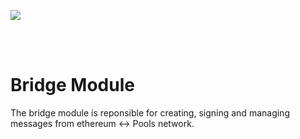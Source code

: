 [<img src="./internals/img/bloxstaking_header_image.png" >](https://www.bloxstaking.com/)

<br>
<br>

# Bridge Module
The bridge module is reponsible for creating, signing and managing messages from ethereum <-> Pools network.
